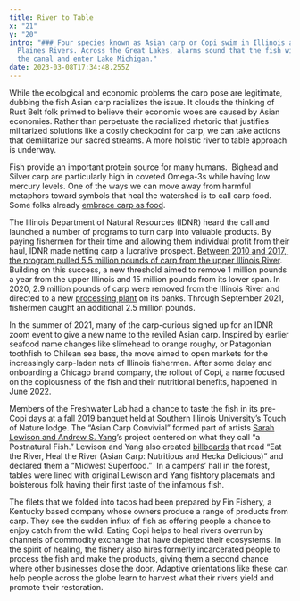 ```yaml
---
title: River to Table
x: "21"
y: "20"
intro: "### Four species known as Asian carp or Copi swim in Illinois and Des
  Plaines Rivers. Across the Great Lakes, alarms sound that the fish will ride
  the canal and enter Lake Michigan."
date: 2023-03-08T17:34:48.255Z
---
```

While the ecological and economic problems the carp pose are legitimate, dubbing the fish Asian carp racializes the issue. It clouds the thinking of Rust Belt folk primed to believe their economic woes are caused by Asian economies. Rather than perpetuate the racialized rhetoric that justifies militarized solutions like a costly checkpoint for carp, we can take actions that demilitarize our sacred streams. A more holistic river to table approach is underway. 

Fish provide an important protein source for many humans.  Bighead and Silver carp are particularly high in coveted Omega-3s while having low mercury levels. One of the ways we can move away from harmful metaphors toward symbols that heal the watershed is to call carp food. Some folks already [embrace carp as food](https://www.chicagotribune.com/dining/ct-food-asian-carp-challenge-20201016-6y3abbhbsvddleqixxqczq74ce-story.html).

The Illinois Department of Natural Resources (IDNR) heard the call and launched a number of programs to turn carp into valuable products. By paying fishermen for their time and allowing them individual profit from their haul, IDNR made netting carp a lucrative prospect. [Between 2010 and 2017,  the program pulled 5.5 million pounds of carp from the upper Illinois River](https://www.invasivecarp.us/Documents/2022-Invasive-Carp-Action-Plan.pdf). Building on this success, a new threshold aimed to remove 1 million pounds a year from the upper Illinois and 15 million pounds from its lower span. In 2020, 2.9 million pounds of carp were removed from the Illinois River and directed to a new [processing plant](https://www.washingtonpost.com/nation/2022/06/22/invasive-carp/) on its banks. Through September 2021, fishermen caught an additional 2.5 million pounds.

In the summer of 2021, many of the carp-curious signed up for an IDNR zoom event to give a new name to the reviled Asian carp. Inspired by earlier seafood name changes like slimehead to orange roughy, or Patagonian toothfish to Chilean sea bass, the move aimed to open markets for the increasingly carp-laden nets of Illinois fishermen. After some delay and onboarding a Chicago brand company, the rollout of Copi, a name focused on the copiousness of the fish and their nutritional benefits, happened in June 2022. 

Members of the Freshwater Lab had a chance to taste the fish in its pre-Copi days at a fall 2019 banquet held at Southern Illinois University’s Touch of Nature lodge. The “Asian Carp Convivial” formed part of artists [Sarah Lewison and Andrew S. Yang](https://www.chicagohumanities.org/events/attend/invasive-species/)’s project centered on what they call “a Postnatural Fish.” Lewison and Yang also created [billboards](https://www.andrewyang.net/reshaping-the-shape-billboards) that read “Eat the River, Heal the River (Asian Carp: Nutritious and Hecka Delicious)” and declared them a “Midwest Superfood.”  In a campers’ hall in the forest, tables were lined with original Lewison and Yang fishtory placemats and boisterous folk having their first taste of the infamous fish.  

The filets that we folded into tacos had been prepared by Fin Fishery, a Kentucky based company whose owners produce a range of products from carp. They see the sudden influx of fish as offering people a chance to enjoy catch from the wild. Eating Copi helps to heal rivers overrun by channels of commodity exchange that have depleted their ecosystems. In the spirit of healing, the fishery also hires formerly incarcerated people to process the fish and make the products, giving them a second chance where other businesses close the door. Adaptive orientations like these can help people across the globe learn to harvest what their rivers yield and promote their restoration.